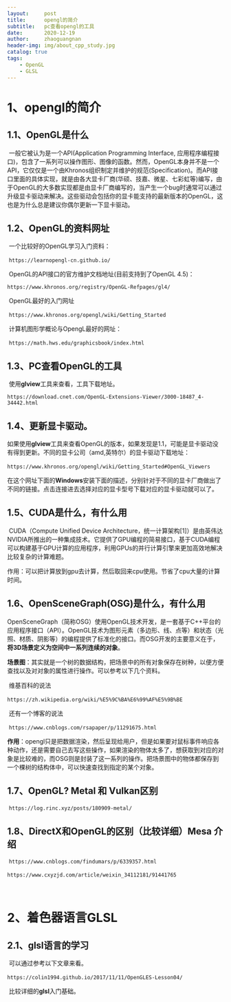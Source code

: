 ```yaml
---
layout:     post
title:      opengl的简介
subtitle:   pc查看opengl的工具
date:       2020-12-19
author:     zhaoguangnan
header-img: img/about_cpp_study.jpg
catalog: true
tags:
    - OpenGL
    - GLSL
---
```


# 1、opengl的简介

## 1.1、OpenGL是什么

​	一般它被认为是一个API(Application Programming Interface, 应用程序编程接口)，包含了一系列可以操作图形、图像的函数。然而，OpenGL本身并不是一个API，它仅仅是一个由Khronos组织制定并维护的规范(Specification)。而API接口里面的具体实现，就是由各大显卡厂商(华硕、技嘉、微星、七彩虹等)编写，由于OpenGL的大多数实现都是由显卡厂商编写的，当产生一个bug时通常可以通过升级显卡驱动来解决。这些驱动会包括你的显卡能支持的最新版本的OpenGL，这也是为什么总是建议你偶尔更新一下显卡驱动。

##  1.2、OpenGL的资料网址

​	一个比较好的OpenGL学习入门资料：

​	`https://learnopengl-cn.github.io/`

​	OpenGL的API接口的官方维护文档地址(目前支持到了OpenGL 4.5)：

   `https://www.khronos.org/registry/OpenGL-Refpages/gl4/`

​	OpenGL最好的入门网址

​	`https://www.khronos.org/opengl/wiki/Getting_Started`

​	计算机图形学概论与OpengL最好的网址：

​	`https://math.hws.edu/graphicsbook/index.html`

## 1.3、PC查看OpenGL的工具

​	使用**glview**工具来查看，工具下载地址。

`https://download.cnet.com/OpenGL-Extensions-Viewer/3000-18487_4-34442.html`

## 1.4、更新显卡驱动。

​	如果使用**glview**工具来查看OpenGL的版本，如果发现是1.1，可能是显卡驱动没有得到更新。不同的显卡公司（amd,英特尔）的显卡驱动下载地址：

​	`https://www.khronos.org/opengl/wiki/Getting_Started#OpenGL_Viewers`

​	在这个网址下面的**Windows**安装下面的描述，分别针对于不同的显卡厂商做出了不同的链接。点击连接进去选择对应的显卡型号下载对应的显卡驱动就可以了。

## 1.5、CUDA是什么，有什么用

​	CUDA（Compute Unified Device Architecture，统一计算架构[1]）是由英伟达NVIDIA所推出的一种集成技术。它提供了GPU编程的简易接口，基于CUDA编程可以构建基于GPU计算的应用程序，利用GPUs的并行计算引擎来更加高效地解决比较复杂的计算难题。

​	作用：可以把计算放到gpu去计算，然后取回来cpu使用。节省了cpu大量的计算时间。

## 1.6、OpenSceneGraph(OSG)是什么，有什么用

​	OpenSceneGraph（简称OSG）使用OpenGL技术开发，是一套基于C++平台的应用程序接口（API）。OpenGL技术为图形元素（多边形、线、点等）和状态（光照、材质、阴影等）的编程提供了标准化的接口。而OSG开发的主要意义在于，**将3D场景定义为空间中一系列连续的对象**。

​	**场景图**：其实就是一个树的数据结构，把场景中的所有对象保存在树种，以便方便查找以及对对象的属性进行操作。可以参考以下几个资料。

​	维基百科的说法

​	`https://zh.wikipedia.org/wiki/%E5%9C%BA%E6%99%AF%E5%9B%BE`

​	还有一个博客的说法

​	`https://www.cnblogs.com/rsapaper/p/11291675.html`

​	**作用**：opengl只是把数据渲染，然后呈现给用户，但是如果要对鼠标事件响应各种动作，还是需要自己去写这些操作，如果渲染的物体太多了，想获取到对应的对象是比较难的，而OSG则是封装了这一系列的操作。把场景图中的物体都保存到一个棵树的结构体中，可以快速查找到指定的某个对象。
## 1.7、OpenGL? Metal 和 Vulkan区别

​	`https://log.rinc.xyz/posts/180909-metal/`

## 1.8、DirectX和OpenGL的区别（比较详细）Mesa 介绍

​	`https://www.cnblogs.com/findumars/p/6339357.html`

​	`https://www.cxyzjd.com/article/weixin_34112181/91441765`

​	


# 2、着色器语言GLSL

## 2.1、glsl语言的学习

​		可以通过参考以下文章来看。

​		`https://colin1994.github.io/2017/11/11/OpenGLES-Lesson04/`

​		比较详细的**glsl**入门基础。



